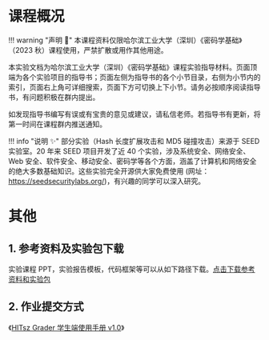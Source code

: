 # 课程概况

<!-- 网页用途声明————建议保留！ -->
!!! warning "声明 :loudspeaker:"
    本课程资料仅限哈尔滨工业大学（深圳）《密码学基础》（2023 秋）课程使用，严禁扩散或用作其他用途。

本实验文档为哈尔滨工业大学（深圳）《密码学基础》课程实验指导材料。页面顶端为各个实验项目的指导书；页面左侧为指导书的各个小节目录，右侧为小节内的索引，页面右上角可详细搜索，页面下方可切换上下小节。请务必按顺序阅读指导书，有问题积极在群内提出。

如发现指导书编写有误或有宝贵的意见或建议，请私信老师。若指导书有更新，将第一时间在课程群内推送通知。

!!! info "说明 :sparkles:"
    部分实验（Hash 长度扩展攻击和 MD5 碰撞攻击）来源于 SEED 实验室。20 年来 SEED 项目开发了近 40 个实验，涉及系统安全、网络安全、Web 安全、软件安全、移动安全、密码学等各个方面，涵盖了计算机和网络安全的绝大多数基础知识。这些实验完全开源供大家免费使用 (网址：https://seedsecuritylabs.org/)，有兴趣的同学可以深入研究。


# 其他

## 1. 参考资料及实验包下载

实验课程 PPT，实验报告模板，代码框架等可以从如下路径下载。[点击下载参考资料和实验包](https://gitee.com/hitsz-cslab/cryptography-labs/tree/master/stupkt)

## 2. 作业提交方式

《[HITsz Grader 学生端使用手册 v1.0](https://gitee.com/hitsz-cslab/cryptography-labs/blob/master/stupkt/HITsz%20Grader%E5%AD%A6%E7%94%9F%E7%AB%AF%E4%BD%BF%E7%94%A8%E6%89%8B%E5%86%8CV1.0.pdf)》
